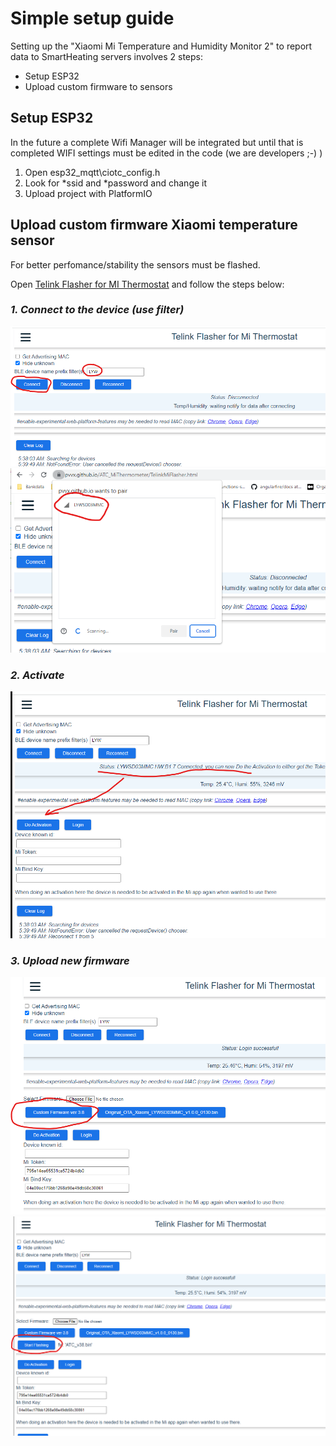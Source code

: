 
# Simple setup guide

Setting up the "Xiaomi Mi Temperature and Humidity Monitor 2" to report data to SmartHeating servers involves 2 steps:

- Setup ESP32
- Upload custom firmware to sensors


## Setup ESP32
In the future a complete Wifi Manager will be integrated but until that is completed WIFI settings must be edited in the code (we are developers ;-) ) 

1. Open esp32_mqtt\ciotc_config.h
2. Look for *ssid and *password and change it
3. Upload project with PlatformIO

## Upload custom firmware Xiaomi temperature sensor
For better perfomance/stability the sensors must be flashed. 

Open [Telink Flasher for MI Thermostat](https://pvvx.github.io/ATC_MiThermometer/TelinkMiFlasher.html) and follow the steps below:

### ___1. Connect to the device (use filter)___

![Connect](docs/temp-guide1.png)
![Connect](docs/temp-guide2.png)

### ___2. Activate___
![Connect](docs/temp-guide3.png)


### ___3. Upload new firmware___
![Connect](docs/temp-guide4.png)
![Connect](docs/temp-guide5.png)
